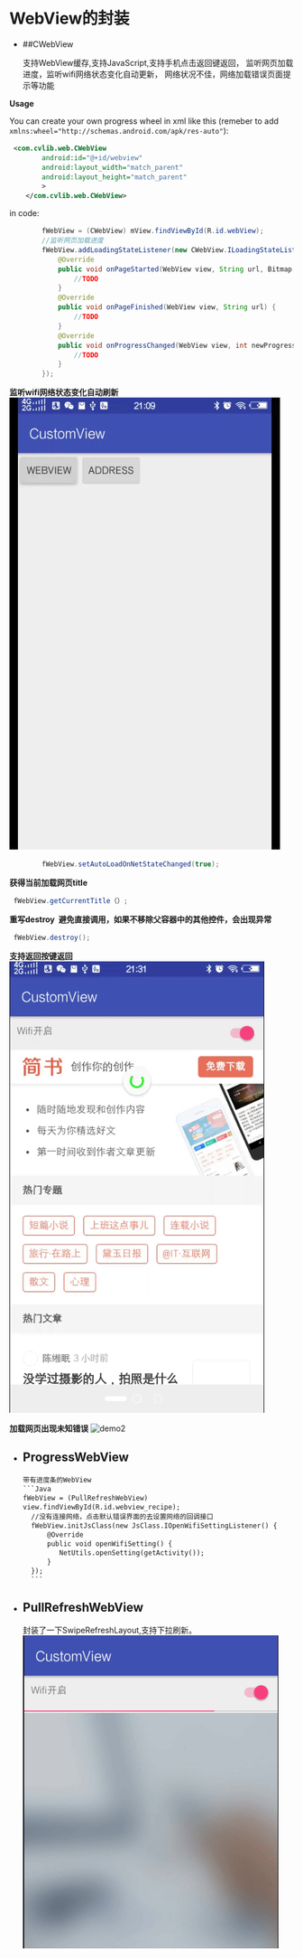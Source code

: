 # WebView的封装


* ##CWebView
  
    支持WebView缓存,支持JavaScript,支持手机点击返回键返回，
    监听网页加载进度，监听wifi网络状态变化自动更新，
    网络状况不佳，网络加载错误页面提示等功能
    
 **Usage**

You can create your own progress wheel in xml like this (remeber to add ```xmlns:wheel="http://schemas.android.com/apk/res-auto"```):

```xml
 <com.cvlib.web.CWebView
        android:id="@+id/webview"
        android:layout_width="match_parent"
        android:layout_height="match_parent"
        >
    </com.cvlib.web.CWebView>
```

in code:

```Java
        fWebView = (CWebView) mView.findViewById(R.id.webView);
        //监听网页加载进度
        fWebView.addLoadingStateListener(new CWebView.ILoadingStateListener() {
            @Override
            public void onPageStarted(WebView view, String url, Bitmap favicon) {
                //TODO
            }
            @Override
            public void onPageFinished(WebView view, String url) {
                //TODO
            }
            @Override
            public void onProgressChanged(WebView view, int newProgress) {
                //TODO
            }
        });
```
**监听wifi网络状态变化自动刷新**
![demo1](https://raw.githubusercontent.com/Callanna/CustomView/master/art/demo1.gif)
```Java
        fWebView.setAutoLoadOnNetStateChanged(true);
```

**获得当前加载网页title**
 
```Java
 fWebView.getCurrentTitle（）;
```

**重写destroy  避免直接调用，如果不移除父容器中的其他控件，会出现异常**
```Java
 fWebView.destroy();
 ```
**支持返回按键返回**
 ![demo4](https://raw.githubusercontent.com/Callanna/CustomView/master/art/demo4.gif)
 
**加载网页出现未知错误**
 ![demo2](https://raw.githubusercontent.com/Callanna/CustomView/master/art/demo2.gif)
 
* ## ProgressWebView 
  
      带有进度条的WebView
      ```Java
      fWebView = (PullRefreshWebView) view.findViewById(R.id.webview_recipe);
        //没有连接网络，点击默认错误界面的去设置网络的回调接口
        fWebView.initJsClass(new JsClass.IOpenWifiSettingListener() {
            @Override
            public void openWifiSetting() {
               NetUtils.openSetting(getActivity());
            }
        });
        ```
* ## PullRefreshWebView
  
     封装了一下SwipeRefreshLayout,支持下拉刷新。
   ![demo3](https://raw.githubusercontent.com/Callanna/CustomView/master/art/demo3.gif)
   
 
  
 


 


